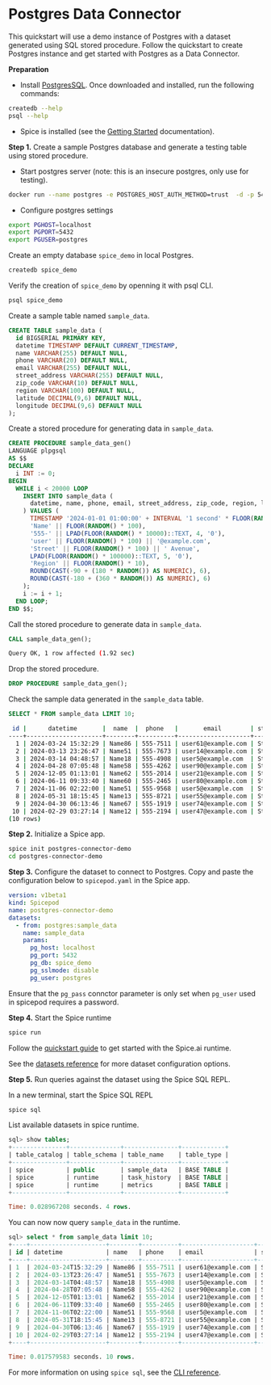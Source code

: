 # Postgres Data Connector

This quickstart will use a demo instance of Postgres with a dataset generated using SQL stored procedure. Follow the quickstart to create Postgres instance and get started with Postgres as a Data Connector.

**Preparation**

- Install [PostgresSQL](https://www.postgresql.org/download/). Once downloaded and installed, run the following commands:

```bash
createdb --help
psql --help
```

- Spice is installed (see the [Getting Started](https://docs.spiceai.org/getting-started) documentation).

**Step 1.** Create a sample Postgres database and generate a testing table using stored procedure.

- Start postgres server (note: this is an insecure postgres, only use for testing).

```bash
docker run --name postgres -e POSTGRES_HOST_AUTH_METHOD=trust  -d -p 5432:5432 postgres
```

- Configure postgres settings

```bash
export PGHOST=localhost
export PGPORT=5432
export PGUSER=postgres
```

Create an empty database `spice_demo` in local Postgres.

```bash
createdb spice_demo
```

Verify the creation of `spice_demo` by openning it with psql CLI.

```bash
psql spice_demo
```

Create a sample table named `sample_data`.

```SQL
CREATE TABLE sample_data (
  id BIGSERIAL PRIMARY KEY,
  datetime TIMESTAMP DEFAULT CURRENT_TIMESTAMP,
  name VARCHAR(255) DEFAULT NULL,
  phone VARCHAR(20) DEFAULT NULL,
  email VARCHAR(255) DEFAULT NULL,
  street_address VARCHAR(255) DEFAULT NULL,
  zip_code VARCHAR(10) DEFAULT NULL,
  region VARCHAR(100) DEFAULT NULL,
  latitude DECIMAL(9,6) DEFAULT NULL,
  longitude DECIMAL(9,6) DEFAULT NULL
);
```

Create a stored procedure for generating data in `sample_data`.

```SQL
CREATE PROCEDURE sample_data_gen()
LANGUAGE plpgsql
AS $$
DECLARE
  i INT := 0;
BEGIN
  WHILE i < 20000 LOOP
    INSERT INTO sample_data (
      datetime, name, phone, email, street_address, zip_code, region, latitude, longitude
    ) VALUES (
      TIMESTAMP '2024-01-01 01:00:00' + INTERVAL '1 second' * FLOOR(RANDOM() * 31536000),
      'Name' || FLOOR(RANDOM() * 100),
      '555-' || LPAD(FLOOR(RANDOM() * 10000)::TEXT, 4, '0'),
      'user' || FLOOR(RANDOM() * 100) || '@example.com',
      'Street' || FLOOR(RANDOM() * 100) || ' Avenue',
      LPAD(FLOOR(RANDOM() * 100000)::TEXT, 5, '0'),
      'Region' || FLOOR(RANDOM() * 10),
      ROUND(CAST(-90 + (180 * RANDOM()) AS NUMERIC), 6),
      ROUND(CAST(-180 + (360 * RANDOM()) AS NUMERIC), 6)
    );
    i := i + 1;
  END LOOP;
END $$;
```

Call the stored procedure to generate data in `sample_data`.

```SQL
CALL sample_data_gen();
```

```bash
Query OK, 1 row affected (1.92 sec)
```

Drop the stored procedure.

```SQL
DROP PROCEDURE sample_data_gen();
```

Check the sample data generated in the `sample_data` table.

```SQL
SELECT * FROM sample_data LIMIT 10;
```

```bash
 id |      datetime       |  name  |  phone   |       email        | street_address  | zip_code | region  |  latitude  |  longitude
----+---------------------+--------+----------+--------------------+-----------------+----------+---------+------------+-------------
  1 | 2024-03-24 15:32:29 | Name86 | 555-7511 | user61@example.com | Street28 Avenue | 99036    | Region1 |  37.401720 |   98.195050
  2 | 2024-03-13 23:26:47 | Name51 | 555-7673 | user14@example.com | Street50 Avenue | 56498    | Region9 | -48.121413 |   24.399114
  3 | 2024-03-14 04:48:57 | Name18 | 555-4908 | user5@example.com  | Street94 Avenue | 90463    | Region7 | -43.850714 | -133.347619
  4 | 2024-04-28 07:05:48 | Name58 | 555-4262 | user90@example.com | Street38 Avenue | 38997    | Region9 | -64.336487 | -169.703826
  5 | 2024-12-05 01:13:01 | Name62 | 555-2014 | user21@example.com | Street22 Avenue | 24267    | Region9 |  -0.871213 | -136.917815
  6 | 2024-06-11 09:33:40 | Name60 | 555-2465 | user80@example.com | Street87 Avenue | 57574    | Region4 | -16.725530 |  -48.126485
  7 | 2024-11-06 02:22:00 | Name51 | 555-9568 | user5@example.com  | Street72 Avenue | 66055    | Region4 |  85.865851 |  -73.635508
  8 | 2024-05-31 18:15:45 | Name13 | 555-8721 | user55@example.com | Street21 Avenue | 96491    | Region8 |  49.269070 | -158.880790
  9 | 2024-04-30 06:13:46 | Name67 | 555-1919 | user74@example.com | Street49 Avenue | 90063    | Region6 | -59.289773 |  -86.577233
 10 | 2024-02-29 03:27:14 | Name12 | 555-2194 | user47@example.com | Street47 Avenue | 35029    | Region1 |   6.813841 |   52.001473
(10 rows)
```

**Step 2.** Initialize a Spice app.

```bash
spice init postgres-connector-demo
cd postgres-connector-demo
```

**Step 3.** Configure the dataset to connect to Postgres. Copy and paste the configuration below to `spicepod.yaml` in the Spice app.

```yaml
version: v1beta1
kind: Spicepod
name: postgres-connector-demo
datasets:
  - from: postgres:sample_data
    name: sample_data
    params:
      pg_host: localhost
      pg_port: 5432
      pg_db: spice_demo
      pg_sslmode: disable
      pg_user: postgres
```

Ensure that the `pg_pass` connctor parameter is only set when `pg_user` used in spicepod requires a password.

**Step 4.** Start the Spice runtime

```bash
spice run
```

Follow the [quickstart guide](https://docs.spiceai.org/getting-started) to get started with the Spice.ai runtime.

See the [datasets reference](https://docs.spiceai.org/reference/spicepod/datasets) for more dataset configuration options.

**Step 5.** Run queries against the dataset using the Spice SQL REPL.

In a new terminal, start the Spice SQL REPL

```bash
spice sql
```

List available datasets in spice runtime.

```sql
sql> show tables;
+---------------+--------------+---------------+------------+
| table_catalog | table_schema | table_name    | table_type |
+---------------+--------------+---------------+------------+
| spice         | public       | sample_data   | BASE TABLE |
| spice         | runtime      | task_history  | BASE TABLE |
| spice         | runtime      | metrics       | BASE TABLE |
+---------------+--------------+---------------+------------+

Time: 0.028967208 seconds. 4 rows.
```

You can now now query `sample_data` in the runtime.

```sql
sql> select * from sample_data limit 10;
+----+---------------------+--------+----------+--------------------+-----------------+----------+---------+------------+-------------+
| id | datetime            | name   | phone    | email              | street_address  | zip_code | region  | latitude   | longitude   |
+----+---------------------+--------+----------+--------------------+-----------------+----------+---------+------------+-------------+
| 1  | 2024-03-24T15:32:29 | Name86 | 555-7511 | user61@example.com | Street28 Avenue | 99036    | Region1 | 37.401720  | 98.195050   |
| 2  | 2024-03-13T23:26:47 | Name51 | 555-7673 | user14@example.com | Street50 Avenue | 56498    | Region9 | -48.121413 | 24.399114   |
| 3  | 2024-03-14T04:48:57 | Name18 | 555-4908 | user5@example.com  | Street94 Avenue | 90463    | Region7 | -43.850714 | -133.347619 |
| 4  | 2024-04-28T07:05:48 | Name58 | 555-4262 | user90@example.com | Street38 Avenue | 38997    | Region9 | -64.336487 | -169.703826 |
| 5  | 2024-12-05T01:13:01 | Name62 | 555-2014 | user21@example.com | Street22 Avenue | 24267    | Region9 | -0.871213  | -136.917815 |
| 6  | 2024-06-11T09:33:40 | Name60 | 555-2465 | user80@example.com | Street87 Avenue | 57574    | Region4 | -16.725530 | -48.126485  |
| 7  | 2024-11-06T02:22:00 | Name51 | 555-9568 | user5@example.com  | Street72 Avenue | 66055    | Region4 | 85.865851  | -73.635508  |
| 8  | 2024-05-31T18:15:45 | Name13 | 555-8721 | user55@example.com | Street21 Avenue | 96491    | Region8 | 49.269070  | -158.880790 |
| 9  | 2024-04-30T06:13:46 | Name67 | 555-1919 | user74@example.com | Street49 Avenue | 90063    | Region6 | -59.289773 | -86.577233  |
| 10 | 2024-02-29T03:27:14 | Name12 | 555-2194 | user47@example.com | Street47 Avenue | 35029    | Region1 | 6.813841   | 52.001473   |
+----+---------------------+--------+----------+--------------------+-----------------+----------+---------+------------+-------------+

Time: 0.017579583 seconds. 10 rows.
```

For more information on using `spice sql`, see the [CLI reference](https://docs.spiceai.org/cli/reference/sql).
